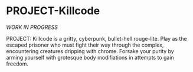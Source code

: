 # PROJECT-Killcode

*WORK IN PROGRESS*

PROJECT: Killcode is a gritty, cyberpunk, bullet-hell rouge-lite. Play as the escaped prisoner who must fight their way through the complex, encountering creatures dripping with chrome. Forsake your purity by arming yourself with grotesque body modifiations in attempts to gain freedom.
